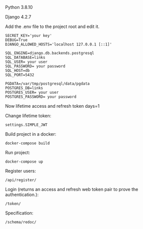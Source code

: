 Python 3.8.10

Django 4.2.7


Add the .env file to the project root and edit it.

    SECRET_KEY='your key'
    DEBUG=True
    DJANGO_ALLOWED_HOSTS='localhost 127.0.0.1 [::1]'

    SQL_ENGINE=django.db.backends.postgresql
    SQL_DATABASE=links
    SQL_USER= your user
    SQL_PASSWORD= your password
    SQL_HOST=db
    SQL_PORT=5432
    
    PGDATA=/var/tmp/postgresql/data/pgdata
    POSTGRES_DB=links
    POSTGRES_USER= your user
    POSTGRES_PASSWORD= your password


Now lifetime access and refresh token days=1

Change lifetime token:

    settings.SIMPLE_JWT


Build project in a docker:

    docker-compose build


Run project:

    docker-compose up


Register users:

    /api/register/


Login (returns an access and refresh web
token pair to prove the authentication.):

    /token/


Specification:

    /schema/redoc/